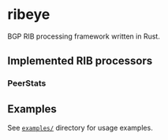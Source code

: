 # ribeye

BGP RIB processing framework written in Rust.

## Implemented RIB processors

### PeerStats

## Examples

See [`examples/`](examples) directory for usage examples.
